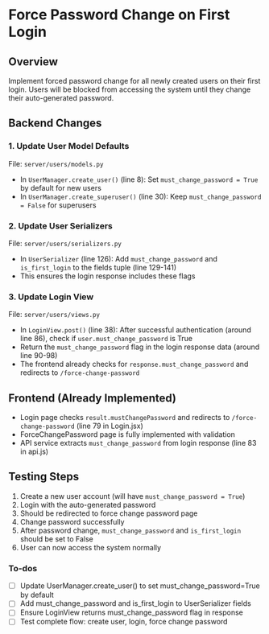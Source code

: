 <!-- f93dfc5b-4fc1-426f-b951-64bc298c3738 ea76655a-314a-47b9-8a7b-78e881890568 -->
# Force Password Change on First Login

## Overview

Implement forced password change for all newly created users on their first login. Users will be blocked from accessing the system until they change their auto-generated password.

## Backend Changes

### 1. Update User Model Defaults

File: `server/users/models.py`

- In `UserManager.create_user()` (line 8): Set `must_change_password = True` by default for new users
- In `UserManager.create_superuser()` (line 30): Keep `must_change_password = False` for superusers

### 2. Update User Serializers

File: `server/users/serializers.py`

- In `UserSerializer` (line 126): Add `must_change_password` and `is_first_login` to the fields tuple (line 129-141)
- This ensures the login response includes these flags

### 3. Update Login View

File: `server/users/views.py`

- In `LoginView.post()` (line 38): After successful authentication (around line 86), check if `user.must_change_password` is True
- Return the `must_change_password` flag in the login response data (around line 90-98)
- The frontend already checks for `response.must_change_password` and redirects to `/force-change-password`

## Frontend (Already Implemented)

- Login page checks `result.mustChangePassword` and redirects to `/force-change-password` (line 79 in Login.jsx)
- ForceChangePassword page is fully implemented with validation
- API service extracts `must_change_password` from login response (line 83 in api.js)

## Testing Steps

1. Create a new user account (will have `must_change_password = True`)
2. Login with the auto-generated password
3. Should be redirected to force change password page
4. Change password successfully
5. After password change, `must_change_password` and `is_first_login` should be set to False
6. User can now access the system normally

### To-dos

- [ ] Update UserManager.create_user() to set must_change_password=True by default
- [ ] Add must_change_password and is_first_login to UserSerializer fields
- [ ] Ensure LoginView returns must_change_password flag in response
- [ ] Test complete flow: create user, login, force change password